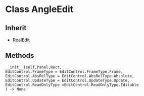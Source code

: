 # Class AngleEdit

## Inherit

* [RealEdit](RealEdit.md)

## Methods
```
__init__(self,Panel,Rect,
EditControl.FrameType = EditControl.FrameType.Frame,
EditControl.AbsRelType = EditControl.AbsRelType.Absolute,
EditControl.UpdateType = EditControl.UpdateType.Update, 
EditControl.ReadOnlyType =EditControl.ReadOnlyType.Editable
) -> None
```